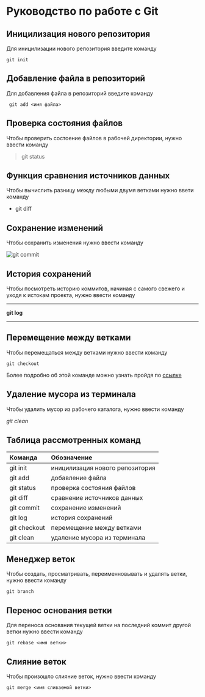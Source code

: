 # Руководство по работе с Git

## Иницилизация нового репозитория 

Для иницилизации нового репозитория введите команду
```
git init
```
## Добавление файла в репозиторий 
Для добавления файла в репозиторий введите команду
~~~
 git add <имя файла>
 ~~~
 
 ## Проверка состояния файлов
 Чтобы проверить состоение файлов в рабочей директории, нужно ввести команду

 > git status

 ## Функция сравнения источников данных

 Чтобы вычислить разницу между любыми двумя ветками нужно ввети команду

 + git diff

 ## Сохранение изменений 

 Чтобы сохранить изменения нужно ввести команду 

 ![git commit](git_commit.jpg)

 ## История сохранений

 Чтобы посмотреть историю коммитов, начиная с самого свежего и уходя к истокам проекта, нужно ввести команду

 ---
 __git log__

 ---

 ## Перемещение между ветками

 Чтобы перемещаться между ветками нужно ввести команду 
 ~~~
 git checkout
 ~~~
Более подробно об этой команде можно узнать пройдя по [ссылке](https://www.atlassian.com/ru/git/tutorials/using-branches/git-checkout#:~:text=%D0%9A%D0%BE%D0%BC%D0%B0%D0%BD%D0%B4%D0%B0%20git%20checkout%20%D0%BF%D0%BE%D0%B7%D0%B2%D0%BE%D0%BB%D1%8F%D0%B5%D1%82%20%D0%BF%D0%B5%D1%80%D0%B5%D0%BC%D0%B5%D1%89%D0%B0%D1%82%D1%8C%D1%81%D1%8F,%D0%BD%D0%BE%D0%B2%D1%8B%D0%B5%20%D0%BA%D0%BE%D0%BC%D0%BC%D0%B8%D1%82%D1%8B%20%D0%B2%20%D1%8D%D1%82%D0%BE%D0%B9%20%D0%B2%D0%B5%D1%82%D0%BA%D0%B5.)

## Удаление мусора из терминала

Чтобы удалить мусор из рабочего каталога, нужно ввести команду 

*git clean*

## Таблица рассмотренных команд

Команда | Обозначение
:-------|:-----------|
git init| иницилизация нового репозитория
git add | добавление файла
git status| проверка состояния файлов
git diff | сравнение источников данных
git commit | сохранение изменений
git log | история сохранений
git checkout | перемещение между ветками
git clean | удаление мусора из терминала| 

## Менеджер веток
Чтобы создать, просматривать, переименновывать и удалять ветки, нужно ввести команду
~~~
git branch
~~~


## Перенос основания ветки

Для переноса основания текущей ветки на последний коммит другой ветки нужно ввести команду
~~~
git rebase <имя ветки>
~~~

## Слияние веток

Чтобы произошло слияние веток, нужно ввести команду
~~~
git merge <имя сливаемой ветки>
~~~
